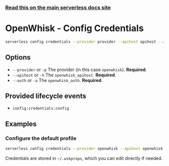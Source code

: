 <!--
title: Serverless Framework Commands - Apache OpenWhisk - Config Credentials
menuText: Config Credentials
menuOrder: 1
description: Configure Serverless credentials
layout: Doc
-->

<!-- DOCS-SITE-LINK:START automatically generated  -->
### [Read this on the main serverless docs site](https://www.serverless.com/framework/docs/providers/openwhisk/cli-reference/config-credentials)
<!-- DOCS-SITE-LINK:END -->

# OpenWhisk - Config Credentials

```bash
serverless config credentials --provider provider --apihost apihost --auth auth
```

## Options

- `--provider` or `-p` The provider (in this case `openwhisk`). **Required**.
- `--apihost` or `-h` The `openwhisk_apihost`. **Required**.
- `--auth` or `-a` The `openwhisk_auth`. **Required**.

## Provided lifecycle events

- `config:credentials:config`

## Examples

### Configure the default profile

```bash
serverless config credentials --provider openwhisk --apihost openwhisk.ng.bluemix.net --auth username:password
```

Credentials are stored in `~/.wskprops`, which you can edit directly if needed.
